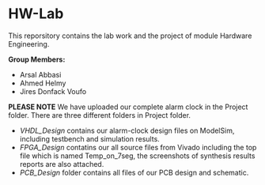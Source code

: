 # HW-Lab
This reporsitory contains the lab work and the project of module Hardware Engineering. 

**Group Members:**  

- Arsal Abbasi  
- Ahmed Helmy  
- Jires Donfack Voufo  

**PLEASE NOTE**
We have uploaded our complete alarm clock in the Project folder. There are three different folders in Project folder. 
-  *VHDL_Design* contains our alarm-clock design files on ModelSim, including testbench and simulation results.
-  *FPGA_Design* contatins our all source files from Vivado including the top file which is named Temp_on_7seg, the screenshots of synthesis results reports are also attached.
-  *PCB_Design* folder contains all files of our PCB design and schematic.  
